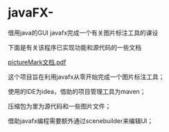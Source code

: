 # javaFX-
借用java的GUI javafx完成一个有关图片标注工具的课设

下面是有关该程序已实现功能和源代码的一些文档

[pictureMark文档.pdf](https://github.com/Dreamlittlecat/javaFX-/files/7918522/pictureMark.pdf)

这个项目旨在利用javafx从零开始完成一个图片标注工具；

使用的IDE为idea，借助的项目管理工具为maven；

压缩包为里为源代码和一些图片文件；

借助javafx编程需要额外通过scenebuilder来编辑UI；


